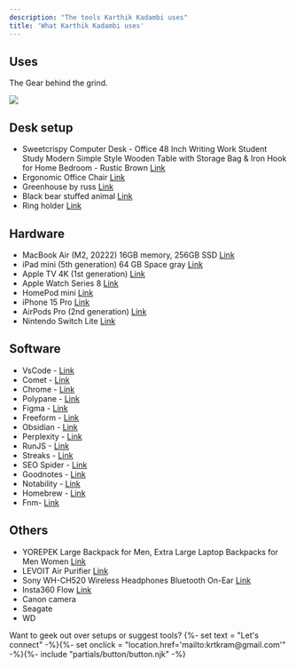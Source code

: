 ```yaml
---
description: "The tools Karthik Kadambi uses"
title: 'What Karthik Kadambi uses'
---
```

<section class="section-inset" aria-label="Karthik uses">
  <div class="flow">
    <h1  class="header-branding">Uses</h1>
    <p>The Gear behind the grind.</p>
  </div>
</section>
<section class="uses" aria-label="Uses list">
  <img src="/assets/images/site/desk_setup.png" style="margin: auto"/>
  <h2  class="header-branding">Desk setup</h2>
  <ul>
    <li>Sweetcrispy Computer Desk - Office 48 Inch Writing Work Student Study Modern Simple Style Wooden Table with Storage Bag & Iron Hook for Home Bedroom - Rustic Brown <a href="https://a.co/d/huTmnja" target="_blank" nofollow>Link</a></li>
    <li>Ergonomic Office Chair  <a href="https://a.co/d/7X2FuSY" target="_blank" nofollow>Link</a></li>
    <li>Greenhouse by russ <a href="" target="_blank" nofollow>Link</a></li>
    <li>Black bear stuffed animal <a href="https://thenationalparkstore.com/products/ck-black-bear-stuffed-animal-12?_pos=3&_sid=e779f7ab4&_ss=r" target="_blank" nofollow>Link</a></li>
    <li>Ring holder <a href="https://www.amazon.sg/PUDDING-CABIN-White-Dinosaur-Holder/dp/B0B751CF8T?th=1" target="_blank" nofollow>Link</a></li>
  </ul>
  <h2  class="header-branding">Hardware</h2>
  <ul>
    <li>MacBook Air (M2, 20222) 16GB memory, 256GB SSD <a href="https://support.apple.com/en-us/111867" target="_blank" nofollow>Link</a></li>
    <li>iPad mini (5th generation) 64 GB Space gray <a href="https://support.apple.com/en-us/111904" target="_blank" nofollow>Link</a></li>
    <li>Apple TV 4K (1st generation) <a href="https://support.apple.com/en-us/111929" target="_blank" nofollow>Link</a></li>
    <li>Apple Watch Series 8 <a href="https://support.apple.com/en-us/111848" target="_blank" nofollow>Link</a></li>
    <li>HomePod mini <a href="https://www.apple.com/homepod-mini/" target="_blank" nofollow>Link</a></li>
    <li>iPhone 15 Pro <a href="https://support.apple.com/en-us/111829" target="_blank" nofollow>Link</a></li>
    <li>AirPods Pro (2nd generation) <a href="https://support.apple.com/en-us/docs/airpods/300992" target="_blank" nofollow>Link</a></li>
    <li>Nintendo Switch Lite  <a href="https://www.nintendo.com/us/gaming-systems/switch/lite/" target="_blank" nofollow>Link</a></li>
  </ul>
  <h2  class="header-branding">Software</h2>
  <ul>
    <li>VsCode - <a href="https://code.visualstudio.com/" target="_blank" nofollow>Link</a></li>
    <li>Comet - <a href="https://www.perplexity.ai/comet" target="_blank" nofollow>Link</a></li>
    <li>Chrome - <a href="https://www.google.com/chrome/" target="_blank" nofollow>Link</a></li>
    <li>Polypane - <a href="https://polypane.app/" target="_blank" nofollow>Link</a></li>
    <li>Figma - <a href="https://www.figma.com/" target="_blank" nofollow>Link</a></li>
    <li>Freeform - <a href="https://apps.apple.com/us/app/freeform/id6443742539" target="_blank" nofollow>Link</a></li>
    <li>Obsidian - <a href="https://obsidian.md/" target="_blank" nofollow>Link</a></li>
    <li>Perplexity - <a href="https://www.perplexity.ai/" target="_blank" nofollow>Link</a></li>
    <li>RunJS -  <a href="https://runjs.app/" target="_blank" nofollow>Link</a></li>
    <li>Streaks - <a href="https://streaksapp.com/" target="_blank" nofollow>Link</a></li>
    <li>SEO Spider - <a href="https://www.screamingfrog.co.uk/seo-spider/" target="_blank" nofollow>Link</a></li>
    <li>Goodnotes - <a href="https://www.goodnotes.com/" target="_blank" nofollow>Link</a></li>
    <li>Notability - <a href="https://notability.com/" target="_blank" nofollow>Link</a></li>
    <li>Homebrew - <a href="https://brew.sh/" target="_blank" nofollow>Link</a></li>
    <li>Fnm- <a href="https://github.com/Schniz/fnm" target="_blank" nofollow>Link</a></li>
  </ul>
  <h2  class="header-branding">Others</h2>
  <ul>
    <li>YOREPEK Large Backpack for Men, Extra Large Laptop Backpacks for Men Women <a href="https://a.co/d/f0d0BfR" target="_blank" nofollow>Link</a></li>
    <li>LEVOIT Air Purifier <a href="https://a.co/d/hiGu3DG" target="_blank" nofollow>Link</a></li>
    <li>Sony WH-CH520 Wireless Headphones Bluetooth On-Ear <a href="https://a.co/d/5Xl1niT" target="_blank" nofollow>Link</a></li>
    <li>Insta360 Flow <a href="https://store.insta360.com/product/flow?c=2217&from=nav_product&_gl=1*rrmxue*_up*MQ..*_ga*MTI0MzkwNDMwMS4xNzYwNjQzNjEw*_ga_46QD011RHK*czE3NjA2NDM2MDkkbzEkZzEkdDE3NjA2NDM2MjEkajQ4JGwwJGgw*_ga_7TV2BE92TS*czE3NjA2NDM2MDkkbzEkZzEkdDE3NjA2NDM2MjEkajQ4JGwwJGgw" target="_blank" nofollow>Link</a></li>
    <li>Canon camera</li>
    <li>Seagate</li>
    <li>WD</li>
  </ul>
  <p>
    Want to geek out over setups or suggest tools?
    {%- set text = "Let's connect" -%}{%- set onclick = "location.href='mailto:krtkram@gmail.com'" -%}{%- include "partials/button/button.njk" -%}
  </p>
</section>